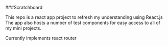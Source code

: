 ###Scratchboard

This repo is a react app project to refresh my understanding using React.js
The app also hosts a number of test components for easy access to all of my mini projects.

Currently implements react router

